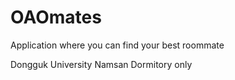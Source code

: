 # OAOmates
Application where you can find your best roommate

Dongguk University Namsan Dormitory only
